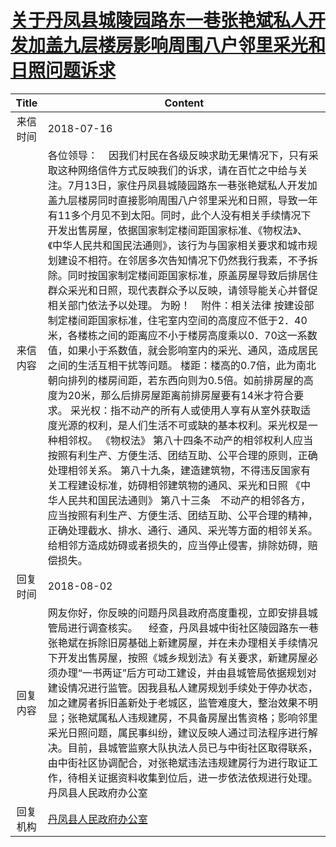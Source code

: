 # <a href="http://www.shangluo.gov.cn/zmhd/ldxxxx.jsp?urltype=leadermail.LeaderMailContentUrl&wbtreeid=1112&leadermailid=4819">关于丹凤县城陵园路东一巷张艳斌私人开发加盖九层楼房影响周围八户邻里采光和日照问题诉求</a>
|Title|Content|
|:---:|---|
|来信时间|2018-07-16|
|来信内容|各位领导：    因我们村民在各级反映求助无果情况下，只有采取这种网络信件方式反映我们的诉求，请在百忙之中给与关注。7月13日，家住丹凤县城陵园路东一巷张艳斌私人开发加盖九层楼房同时直接影响周围八户邻里采光和日照，导致一年有11多个月见不到太阳。同时，此个人没有相关手续情况下开发出售房屋，依据国家制定楼间距国家标准、《物权法》、《中华人民共和国民法通则》，该行为与国家相关要求和城市规划建设不相符。在邻居多次告知情况下仍然我行我素，不予拆除。同时按国家制定楼间距国家标准，原盖房屋导致后排居住群众采光和日照，现代表群众予以反映，请领导能关心并督促相关部门依法予以处理。 为盼！    附件：相关法律 按建设部制定楼间距国家标准，住宅室内空间的高度应不低于2．40米，各楼栋之间的距离应不小于楼房高度乘以0．70这一系数值，如果小于系数值，就会影响室内的采光、通风，造成居民之间的生活互相干扰等问题。 楼距：楼高的0.7倍，此为南北朝向排列的楼房间距，若东西向则为0.5倍。如前排房屋的高度为20米，那么后排房屋距离前排房屋要有14米才符合要求。 采光权：指不动产的所有人或使用人享有从室外获取适度光源的权利，是人们生活不可或缺的基本权利。采光权是一种相邻权。 《物权法》 第八十四条不动产的相邻权利人应当按照有利生产、方便生活、团结互助、公平合理的原则，正确处理相邻关系。 第八十九条，建造建筑物，不得违反国家有关工程建设标准，妨碍相邻建筑物的通风、采光和日照 《中华人民共和国民法通则》 第八十三条　不动产的相邻各方，应当按照有利生产、方便生活、团结互助、公平合理的精神，正确处理截水、排水、通行、通风、采光等方面的相邻关系。给相邻方造成妨碍或者损失的，应当停止侵害，排除妨碍，赔偿损失。|
|回复时间|2018-08-02|
|回复内容|网友你好，你反映的问题丹凤县政府高度重视，立即安排县城管局进行调查核实。    经查，丹凤县城中街社区陵园路东一巷张艳斌在拆除旧房基础上新建房屋，并在未办理相关手续情况下开发出售房屋，按照《城乡规划法》有关要求，新建房屋必须办理“一书两证”后方可动工建设，并由县城管局依据规划对建设情况进行监管。因我县私人建房规划手续处于停办状态，加之建房者拆旧盖新处于老城区，监管难度大，整治效果不明显；张艳斌属私人违规建房，不具备房屋出售资格；影响邻里采光日照问题，属民事纠纷，建议反映人通过司法程序进行解决。目前，县城管监察大队执法人员已与中街社区取得联系，由中街社区协调配合，对张艳斌违法违规建房行为进行取证工作，待相关证据资料收集到位后，进一步依法依规进行处理。丹凤县人民政府办公室|
|回复机构|<a href="../../categories/agencies/丹凤县人民政府办公室.md">丹凤县人民政府办公室</a>|